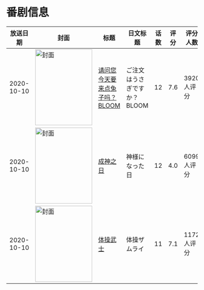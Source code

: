 # 番剧信息

|放送日期|封面|标题|日文标题|话数|评分|评分人数|
|---|---|---|---|---|---|---|
|2020-10-10|<img src="//lain.bgm.tv/pic/cover/c/0a/16/260770_x4N8v.jpg" alt="封面" style="width:150px;height:200px;object-fit:cover;">|[请问您今天要来点兔子吗？BLOOM](https://bangumi.tv/subject/260770)|ご注文はうさぎですか？ BLOOM|12|7.6|3920人评分|
|2020-10-10|<img src="//lain.bgm.tv/pic/cover/c/10/d5/306429_2Me50.jpg" alt="封面" style="width:150px;height:200px;object-fit:cover;">|[成神之日](https://bangumi.tv/subject/306429)|神様になった日|12|4.0|6099人评分|
|2020-10-10|<img src="//lain.bgm.tv/pic/cover/c/bf/2a/312979_WR7kZ.jpg" alt="封面" style="width:150px;height:200px;object-fit:cover;">|[体操武士](https://bangumi.tv/subject/312979)|体操ザムライ|11|7.1|1172人评分|
